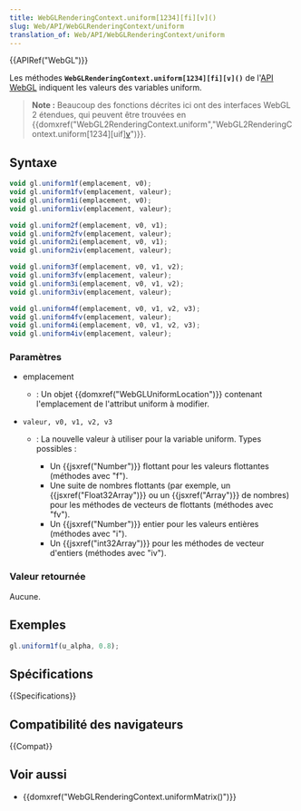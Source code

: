 ```yaml
---
title: WebGLRenderingContext.uniform[1234][fi][v]()
slug: Web/API/WebGLRenderingContext/uniform
translation_of: Web/API/WebGLRenderingContext/uniform
---
```


{{APIRef("WebGL")}}

Les méthodes **`WebGLRenderingContext.uniform[1234][fi][v]()`** de l'[API WebGL](/fr-FR/docs/Web/API/WebGL_API) indiquent les valeurs des variables uniform.

> **Note :** Beaucoup des fonctions décrites ici ont des interfaces WebGL 2 étendues, qui peuvent être trouvées en {{domxref("WebGL2RenderingContext.uniform","WebGL2RenderingContext.uniform[1234][uif][v]()")}}.

## Syntaxe

```js
void gl.uniform1f(emplacement, v0);
void gl.uniform1fv(emplacement, valeur);
void gl.uniform1i(emplacement, v0);
void gl.uniform1iv(emplacement, valeur);

void gl.uniform2f(emplacement, v0, v1);
void gl.uniform2fv(emplacement, valeur);
void gl.uniform2i(emplacement, v0, v1);
void gl.uniform2iv(emplacement, valeur);

void gl.uniform3f(emplacement, v0, v1, v2);
void gl.uniform3fv(emplacement, valeur);
void gl.uniform3i(emplacement, v0, v1, v2);
void gl.uniform3iv(emplacement, valeur);

void gl.uniform4f(emplacement, v0, v1, v2, v3);
void gl.uniform4fv(emplacement, valeur);
void gl.uniform4i(emplacement, v0, v1, v2, v3);
void gl.uniform4iv(emplacement, valeur);
```

### Paramètres

- emplacement
  - : Un objet {{domxref("WebGLUniformLocation")}} contenant l'emplacement de l'attribut uniform à modifier.
- `valeur, v0, v1, v2, v3`

  - : La nouvelle valeur à utiliser pour la variable uniform. Types possibles :

    - Un {{jsxref("Number")}} flottant pour les valeurs flottantes (méthodes avec "f").
    - Une suite de nombres flottants (par exemple, un {{jsxref("Float32Array")}} ou un {{jsxref("Array")}} de nombres) pour les méthodes de vecteurs de flottants (méthodes avec "fv").
    - Un {{jsxref("Number")}} entier pour les valeurs entières (méthodes avec "i").
    - Un {{jsxref("int32Array")}} pour les méthodes de vecteur d'entiers (méthodes avec "iv").

### Valeur retournée

Aucune.

## Exemples

```js
gl.uniform1f(u_alpha, 0.8);
```

## Spécifications

{{Specifications}}

## Compatibilité des navigateurs

{{Compat}}

## Voir aussi

- {{domxref("WebGLRenderingContext.uniformMatrix()")}}
